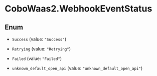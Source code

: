 # CoboWaas2.WebhookEventStatus

## Enum


* `Success` (value: `"Success"`)

* `Retrying` (value: `"Retrying"`)

* `Failed` (value: `"Failed"`)

* `unknown_default_open_api` (value: `"unknown_default_open_api"`)


